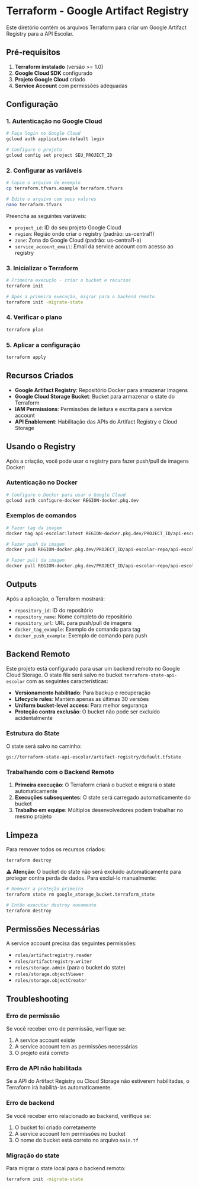 # Terraform - Google Artifact Registry

Este diretório contém os arquivos Terraform para criar um Google Artifact Registry para a API Escolar.

## Pré-requisitos

1. **Terraform instalado** (versão >= 1.0)
2. **Google Cloud SDK** configurado
3. **Projeto Google Cloud** criado
4. **Service Account** com permissões adequadas

## Configuração

### 1. Autenticação no Google Cloud

```bash
# Faça login no Google Cloud
gcloud auth application-default login

# Configure o projeto
gcloud config set project SEU_PROJECT_ID
```

### 2. Configurar as variáveis

```bash
# Copie o arquivo de exemplo
cp terraform.tfvars.example terraform.tfvars

# Edite o arquivo com seus valores
nano terraform.tfvars
```

Preencha as seguintes variáveis:
- `project_id`: ID do seu projeto Google Cloud
- `region`: Região onde criar o registry (padrão: us-central1)
- `zone`: Zona do Google Cloud (padrão: us-central1-a)
- `service_account_email`: Email da service account com acesso ao registry

### 3. Inicializar o Terraform

```bash
# Primeira execução - criar o bucket e recursos
terraform init

# Após a primeira execução, migrar para o backend remoto
terraform init -migrate-state
```

### 4. Verificar o plano

```bash
terraform plan
```

### 5. Aplicar a configuração

```bash
terraform apply
```

## Recursos Criados

- **Google Artifact Registry**: Repositório Docker para armazenar imagens
- **Google Cloud Storage Bucket**: Bucket para armazenar o state do Terraform
- **IAM Permissions**: Permissões de leitura e escrita para a service account
- **API Enablement**: Habilitação das APIs do Artifact Registry e Cloud Storage

## Usando o Registry

Após a criação, você pode usar o registry para fazer push/pull de imagens Docker:

### Autenticação no Docker

```bash
# Configure o Docker para usar o Google Cloud
gcloud auth configure-docker REGION-docker.pkg.dev
```

### Exemplos de comandos

```bash
# Fazer tag da imagem
docker tag api-escolar:latest REGION-docker.pkg.dev/PROJECT_ID/api-escolar-repo/api-escolar:latest

# Fazer push da imagem
docker push REGION-docker.pkg.dev/PROJECT_ID/api-escolar-repo/api-escolar:latest

# Fazer pull da imagem
docker pull REGION-docker.pkg.dev/PROJECT_ID/api-escolar-repo/api-escolar:latest
```

## Outputs

Após a aplicação, o Terraform mostrará:
- `repository_id`: ID do repositório
- `repository_name`: Nome completo do repositório
- `repository_url`: URL para push/pull de imagens
- `docker_tag_example`: Exemplo de comando para tag
- `docker_push_example`: Exemplo de comando para push

## Backend Remoto

Este projeto está configurado para usar um backend remoto no Google Cloud Storage. O state file será salvo no bucket `terraform-state-api-escolar` com as seguintes características:

- **Versionamento habilitado**: Para backup e recuperação
- **Lifecycle rules**: Mantém apenas as últimas 30 versões
- **Uniform bucket-level access**: Para melhor segurança
- **Proteção contra exclusão**: O bucket não pode ser excluído acidentalmente

### Estrutura do State

O state será salvo no caminho:
```
gs://terraform-state-api-escolar/artifact-registry/default.tfstate
```

### Trabalhando com o Backend Remoto

1. **Primeira execução**: O Terraform criará o bucket e migrará o state automaticamente
2. **Execuções subsequentes**: O state será carregado automaticamente do bucket
3. **Trabalho em equipe**: Múltiplos desenvolvedores podem trabalhar no mesmo projeto

## Limpeza

Para remover todos os recursos criados:

```bash
terraform destroy
```

**⚠️ Atenção**: O bucket do state não será excluído automaticamente para proteger contra perda de dados. Para excluí-lo manualmente:

```bash
# Remover a proteção primeiro
terraform state rm google_storage_bucket.terraform_state

# Então executar destroy novamente
terraform destroy
```

## Permissões Necessárias

A service account precisa das seguintes permissões:
- `roles/artifactregistry.reader`
- `roles/artifactregistry.writer`
- `roles/storage.admin` (para o bucket do state)
- `roles/storage.objectViewer`
- `roles/storage.objectCreator`

## Troubleshooting

### Erro de permissão
Se você receber erro de permissão, verifique se:
1. A service account existe
2. A service account tem as permissões necessárias
3. O projeto está correto

### Erro de API não habilitada
Se a API do Artifact Registry ou Cloud Storage não estiverem habilitadas, o Terraform irá habilitá-las automaticamente.

### Erro de backend
Se você receber erro relacionado ao backend, verifique se:
1. O bucket foi criado corretamente
2. A service account tem permissões no bucket
3. O nome do bucket está correto no arquivo `main.tf`

### Migração do state
Para migrar o state local para o backend remoto:
```bash
terraform init -migrate-state
```

